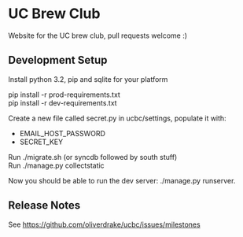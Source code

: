 UC Brew Club
============

Website for the UC brew club, pull requests welcome :)

Development Setup
-----------------

Install python 3.2, pip and sqlite for your platform

pip install -r prod-requirements.txt  
pip install -r dev-requirements.txt

Create a new file called secret.py in ucbc/settings, populate it with:
 - EMAIL_HOST_PASSWORD
 - SECRET_KEY

Run ./migrate.sh (or syncdb followed by south stuff)  
Run ./manage.py collectstatic

Now you should be able to run the dev server: ./manage.py runserver.


Release Notes
-------------

See https://github.com/oliverdrake/ucbc/issues/milestones



